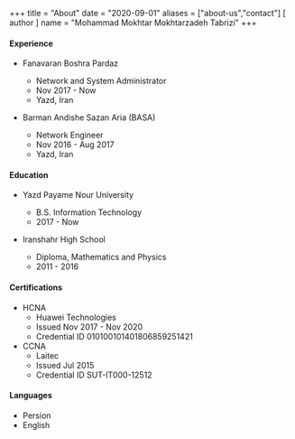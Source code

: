 +++
title = "About"
date = "2020-09-01"
aliases = ["about-us","contact"]
[ author ]
  name = "Mohammad Mokhtar Mokhtarzadeh Tabrizi"
+++


#### Experience
* Fanavaran Boshra Pardaz
  * Network and System Administrator
  * Nov 2017 - Now 
  * Yazd, Iran

* Barman Andishe Sazan Aria (BASA)
  * Network Engineer
  * Nov 2016 - Aug 2017
  * Yazd, Iran

#### Education
* Yazd Payame Nour University
  * B.S. Information Technology
  * 2017 - Now

* Iranshahr High School
  * Diploma, Mathematics and Physics
  * 2011 - 2016

#### Certifications
* HCNA
  * Huawei Technologies
  * Issued Nov 2017 - Nov 2020
  * Credential ID 010100101401806859251421
* CCNA
  * Laitec
  * Issued Jul 2015
  * Credential ID SUT-IT000-12512

#### Languages
* Persion
* English
